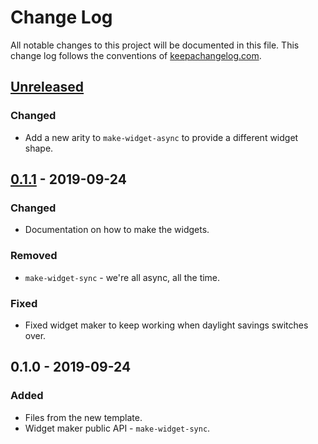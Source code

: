 # Change Log
All notable changes to this project will be documented in this file. This change log follows the conventions of [keepachangelog.com](http://keepachangelog.com/).

## [Unreleased]
### Changed
- Add a new arity to `make-widget-async` to provide a different widget shape.

## [0.1.1] - 2019-09-24
### Changed
- Documentation on how to make the widgets.

### Removed
- `make-widget-sync` - we're all async, all the time.

### Fixed
- Fixed widget maker to keep working when daylight savings switches over.

## 0.1.0 - 2019-09-24
### Added
- Files from the new template.
- Widget maker public API - `make-widget-sync`.

[Unreleased]: https://github.com/your-name/real-world/compare/0.1.1...HEAD
[0.1.1]: https://github.com/your-name/real-world/compare/0.1.0...0.1.1
